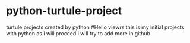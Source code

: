 # python-turtule-project
turtule projects created by python
#Hello viewrs this is my initial projects with python 
as i will procced i will try to add more in github 
